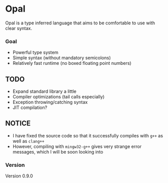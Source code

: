 # Opal
Opal is a type inferred language that aims to be comfortable to use with clear syntax.

### Goal
* Powerful type system
* Simple syntax (without mandatory semicolons)
* Relatively fast runtime (no boxed floating point numbers)

## TODO
* Expand standard library a little
* Compiler optimizations (tail calls especially)
* Exception throwing/catching syntax
* JIT compilation?

## NOTICE
* I have fixed the source code so that it successfully compiles with `g++` as well as `clang++`
* However, compiling with `mingw32-g++` gives very strange error messages, which I will be soon looking into

### Version
Version 0.9.0
